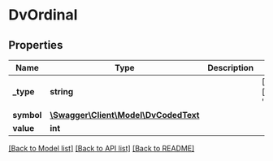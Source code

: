 # DvOrdinal

## Properties
Name | Type | Description | Notes
------------ | ------------- | ------------- | -------------
**_type** | **string** |  | [optional] [default to 'DV_ORDINAL']
**symbol** | [**\Swagger\Client\Model\DvCodedText**](DvCodedText.md) |  | 
**value** | **int** |  | 

[[Back to Model list]](../../README.md#documentation-for-models) [[Back to API list]](../../README.md#documentation-for-api-endpoints) [[Back to README]](../../README.md)

